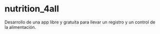 # nutrition_4all
Desarrollo de una app libre y gratuita para llevar un registro y un control de la alimentación.
